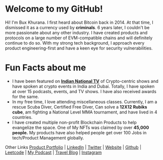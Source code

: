 # Welcome to my GitHub!

Hi! I'm Bux Khurana. I first heard about Bitcoin back in 2014. At that time, I dismissed it as a currency used by **criminals**. 6 years later, I couldn't be more passionate about any other industry. I have created products and protocols on a large number of EVM-compatible chains and will definitely continue to do so. With my strong tech background, I approach every product engineering-first and have a keen eye for security vulnerabilities.

# Fun Facts about me

-   I have been featured on **[Indian National TV](https://ms-my.facebook.com/ndtv/videos/meet-bitcoin-bai-the-first-decentralised-virtual-human/763407731587984/)** of Crypto-centric shows and have spoken at crypto events in India and Dubai. Totally, I have spoken at over 15 podcasts, events, and TV shows. I have also received awards for the same.
-   In my free time, I love attending miscellaneous classes. Currently, I am a rescue Scuba Diver, Certified Free Diver, Can solve a **12X12 Rubiks cube**, am fighting a National Level MMA tournament, and have lived in 4 countries.
- I have created multiple non-profit Blockchain Products to help evangelize the space. One of My NFTs was claimed by over **45,000 people.** My products have also helped people get over 100 Jobs in tech/Product Management globally.

Other Links
[Product Portfolio](https://drive.google.com/file/d/1NQXiJSL6GVOsTuo3pt-jo8MaGmzzTuBi/view) | [LinkedIn](https://www.linkedin.com/in/buxkhurana/) | [Twitter](https://twitter.com/BuxKhurana) | [Website](https://www.buxkhurana.com/) | [Github](https://github.com/XB42) | [Leetcode](https://leetcode.com/thebuxx42/) | [My Podcast](https://open.spotify.com/show/6rK0B8lOHrnih9ShwZ5IsB) | [Travel Blog](https://www.instagram.com/eggsbeephotography/) | [Instagram](https://www.instagram.com/not.bux/)



